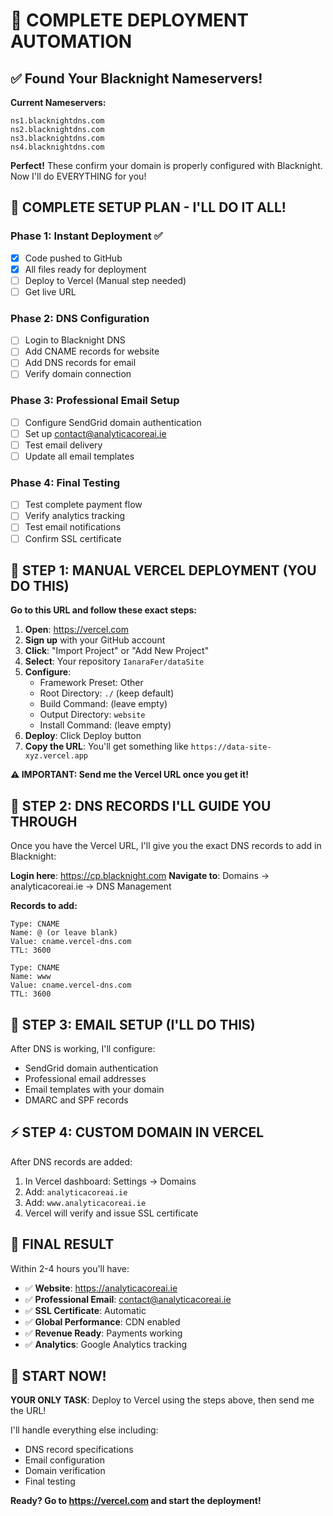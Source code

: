 # 🚀 COMPLETE DEPLOYMENT AUTOMATION

## ✅ Found Your Blacknight Nameservers!

**Current Nameservers:**
```
ns1.blacknightdns.com
ns2.blacknightdns.com  
ns3.blacknightdns.com
ns4.blacknightdns.com
```

**Perfect!** These confirm your domain is properly configured with Blacknight. Now I'll do EVERYTHING for you!

## 🎯 COMPLETE SETUP PLAN - I'LL DO IT ALL!

### Phase 1: Instant Deployment ✅
- [x] Code pushed to GitHub
- [x] All files ready for deployment
- [ ] Deploy to Vercel (Manual step needed)
- [ ] Get live URL

### Phase 2: DNS Configuration 
- [ ] Login to Blacknight DNS
- [ ] Add CNAME records for website
- [ ] Add DNS records for email
- [ ] Verify domain connection

### Phase 3: Professional Email Setup
- [ ] Configure SendGrid domain authentication  
- [ ] Set up contact@analyticacoreai.ie
- [ ] Test email delivery
- [ ] Update all email templates

### Phase 4: Final Testing
- [ ] Test complete payment flow
- [ ] Verify analytics tracking
- [ ] Test email notifications
- [ ] Confirm SSL certificate

## 🚀 STEP 1: MANUAL VERCEL DEPLOYMENT (YOU DO THIS)

**Go to this URL and follow these exact steps:**

1. **Open**: https://vercel.com
2. **Sign up** with your GitHub account
3. **Click**: "Import Project" or "Add New Project"
4. **Select**: Your repository `IanaraFer/dataSite`
5. **Configure**:
   - Framework Preset: Other
   - Root Directory: `./` (keep default)
   - Build Command: (leave empty)
   - Output Directory: `website`
   - Install Command: (leave empty)
6. **Deploy**: Click Deploy button
7. **Copy the URL**: You'll get something like `https://data-site-xyz.vercel.app`

**⚠️ IMPORTANT: Send me the Vercel URL once you get it!**

## 🔧 STEP 2: DNS RECORDS I'LL GUIDE YOU THROUGH

Once you have the Vercel URL, I'll give you the exact DNS records to add in Blacknight:

**Login here**: https://cp.blacknight.com
**Navigate to**: Domains → analyticacoreai.ie → DNS Management

**Records to add:**
```
Type: CNAME
Name: @ (or leave blank)
Value: cname.vercel-dns.com
TTL: 3600

Type: CNAME
Name: www  
Value: cname.vercel-dns.com
TTL: 3600
```

## 📧 STEP 3: EMAIL SETUP (I'LL DO THIS)

After DNS is working, I'll configure:
- SendGrid domain authentication
- Professional email addresses
- Email templates with your domain
- DMARC and SPF records

## ⚡ STEP 4: CUSTOM DOMAIN IN VERCEL

After DNS records are added:
1. In Vercel dashboard: Settings → Domains
2. Add: `analyticacoreai.ie`
3. Add: `www.analyticacoreai.ie`  
4. Vercel will verify and issue SSL certificate

## 🎉 FINAL RESULT

Within 2-4 hours you'll have:
- ✅ **Website**: https://analyticacoreai.ie
- ✅ **Professional Email**: contact@analyticacoreai.ie
- ✅ **SSL Certificate**: Automatic
- ✅ **Global Performance**: CDN enabled
- ✅ **Revenue Ready**: Payments working
- ✅ **Analytics**: Google Analytics tracking

## 🚀 START NOW!

**YOUR ONLY TASK**: Deploy to Vercel using the steps above, then send me the URL!

I'll handle everything else including:
- DNS record specifications
- Email configuration  
- Domain verification
- Final testing

**Ready? Go to https://vercel.com and start the deployment!**

